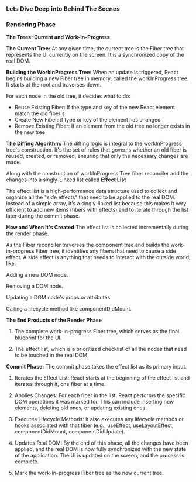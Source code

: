### Lets Dive Deep into Behind The Scenes

### Rendering Phase
**The Trees: Current and Work-in-Progress**

**The Current Tree:** At any given time, the current tree is the Fiber tree that represents the UI currently on the screen. It is a synchronized copy of the real DOM.

**Building the WorkInProgress Tree:** When an update is triggered, React begins building a new Fiber tree in memory, called the workInProgress tree. It starts at the root and traverses down. 

For each node in the old tree, it decides what to do:
- Reuse Existing Fiber: If the type and key of the new React element match the old fiber's
- Create New Fiber: if type or key of the element has changed
- Remove Existing Fiber: If an element from the old tree no longer exists in the new tree


**The Diffing Algorithm:** The diffing logic is integral to the workInProgress tree's construction. It's the set of rules that governs whether an old fiber is reused, created, or removed, ensuring that only the necessary changes are made.

Along with the construction of workInProgress Tree fiber reconciler add the changes into a singly-Linked list called **Effect List**

The effect list is a high-performance data structure used to collect and organize all the "side effects" that need to be applied to the real DOM. Instead of a simple array, it's a singly-linked list because this makes it very efficient to add new items (fibers with effects) and to iterate through the list later during the commit phase.

**How and When It's Created**
The effect list is collected incrementally during the render phase.

As the Fiber reconciler traverses the component tree and builds the work-in-progress Fiber tree, it identifies any fibers that need to cause a side effect. A side effect is anything that needs to interact with the outside world, like:

Adding a new DOM node.

Removing a DOM node.

Updating a DOM node's props or attributes.

Calling a lifecycle method like componentDidMount.


**The End Products of the Render Phase**
1. The complete work-in-progress Fiber tree, which serves as the final blueprint for the UI.

2. The effect list, which is a prioritized checklist of all the nodes that need to be touched in the real DOM.

**Commit Phase:** The commit phase takes the effect list as its primary input.

1. Iterates the Effect List: React starts at the beginning of the effect list and iterates through it, one fiber at a time.

2. Applies Changes: For each fiber in the list, React performs the specific DOM operations it was marked for. This can include inserting new elements, deleting old ones, or updating existing ones.

3. Executes Lifecycle Methods: It also executes any lifecycle methods or hooks associated with that fiber (e.g., useEffect, useLayoutEffect, componentDidMount, componentDidUpdate).

4. Updates Real DOM: By the end of this phase, all the changes have been applied, and the real DOM is now fully synchronized with the new state of the application. The UI is updated on the screen, and the process is complete.

5. Mark the work-in-progress Fiber tree as the new current tree.



